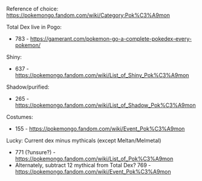 Reference of choice:
https://pokemongo.fandom.com/wiki/Category:Pok%C3%A9mon

Total Dex live in Pogo:
- 783 - https://gamerant.com/pokemon-go-a-complete-pokedex-every-pokemon/

Shiny:
- 637 - https://pokemongo.fandom.com/wiki/List_of_Shiny_Pok%C3%A9mon

Shadow/purified:
- 265 - https://pokemongo.fandom.com/wiki/List_of_Shadow_Pok%C3%A9mon

Costumes:
- 155 - https://pokemongo.fandom.com/wiki/Event_Pok%C3%A9mon

Lucky: Current dex minus mythicals (except Meltan/Melmetal)
- 771 (?unsure?) - https://pokemongo.fandom.com/wiki/List_of_Pok%C3%A9mon
- Alternately, subtract 12 mythical from Total Dex? 769 - https://pokemongo.fandom.com/wiki/Event_Pok%C3%A9mon


